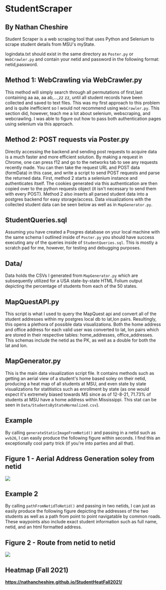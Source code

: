 # StudentScraper 
## By Nathan Cheshire

Student Scraper is a web scraping tool that uses Python and Selenium to scrape student details from MSU's myState.

logindata.txt should exist in the same directory as `Poster.py` or `WebCrawler.py` and contain your netid and password in the following format: netid,password.

## Method 1: WebCrawling via WebCrawler.py

This method will simply search through all permutations of first,last containing aa aa, aa ab,...,zz zz, until all student records have been collected and saved to text files. This was my first approach to this problem and is quite inefficient so I would not recommend using `WebCrawler.py`. This section did, however, teach me a lot about selenium, webscraping, and webcrawling. I was able to figure out how to pass both authentication pages using selenium via this approach.

## Method 2: POST requests via Poster.py

Directly accessing the backend and sending post requests to acquire data is a much faster and more efficient solution. By making a request in Chrome, one can press f12 and go to the networks tab to see any requests recently made. You can then take the request URL and POST data (formData) in this case, and write a script to send POST requests and parse the returned data. First, method 2 starts a selenium instance and authenticates itself. The cookies generated via this authentication are then copied over to the python requests object (it isn't necessary to send them with every POST). Method 2 also inserts all parsed student data into a postgres backend for easy storage/access. Data visualizations with the collected student data can be seen below as well as in `MapGenerator.py`.

## StudentQueries.sql

Assuming you have created a Posgres database on your local machine with the same schema I outlined inside of `Poster.py` you should have success executing any of the queries inside of `StudentQueries.sql`. This is mostly a scratch pad for me, however, for testing and debugging purposes.

## Data/

Data holds the CSVs I generated from `MapGenerator.py` which are subsequently utilized for a USA state-by-state HTML Folium output depicting the percentage of students from each of the 50 states.

## MapQuestAPI.py

This script is what I used to query the MapQuest api and convert all of the student addresses within my postgres local db to lat,lon pairs. Resultingly, this opens a plethora of possible data visualizations. Both the home address and office address for each valid user was converted to lat, lon pairs which are stored in their respective tables: home_addresses, office_addresses. This schemas include the netid as the PK, as well as a double for both the lat and lon.

## MapGenerator.py

This is the main data visualization script file. It contains methods such as getting an aerial view of a student's home based soley on their netid, producing a heat map of all students at MSU, and even state by state visualizations for statitistics such as enrollment by state (as one would expect it's extremely biased towards MS since as of 12-8-21, 71.73% of students at MSU have a home address within Mississippi. This stat can be seen in `Data/StudentsByStateNormalized.csv`).

## Example

By calling `generateStaticImageFromNetid()` and passing in a netid such as `wvb26`, I can easily produce the following figure within seconds. I find this an exceptionally cool party trick (if you're into parties and all that).

## Figure 1 - Aerial Address Generation soley from netid

<img src="https://i.imgur.com/mS6MiE7.png" data-canonical-src="https://i.imgur.com/mS6MiE7.png"/>

## Example 2

By calling `pathFromNetidToNetid()` and passing in two netids, I can just as easily produce the following figure depicting the addresses of the two students as well as a path from point to point navigatable by common roads. These waypoints also include exact student information such as full name, netid, and an html formatted address.

## Figure 2 - Route from netid to netid

<img src="https://i.imgur.com/GunFwRK.png" data-canonical-src="https://i.imgur.com/GunFwRK.png"/>

## Heatmap (Fall 2021)
<b>https://nathancheshire.github.io/StudentHeatFall2021/<b/>
